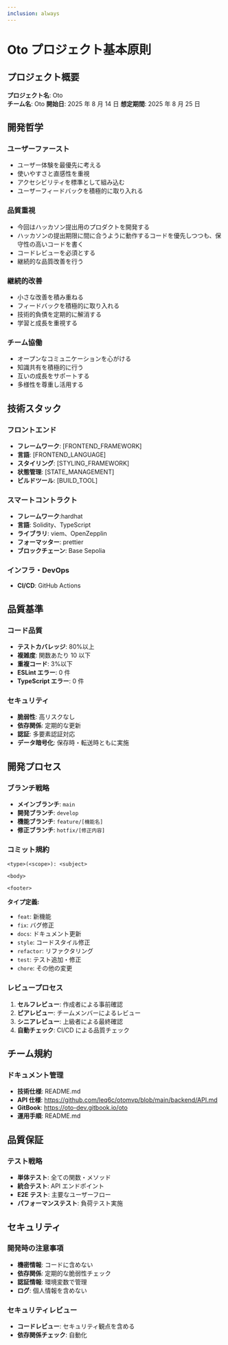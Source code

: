 ```yaml
---
inclusion: always
---
```


# Oto プロジェクト基本原則

## プロジェクト概要

**プロジェクト名**: Oto  
**チーム名**: Oto
**開始日**: 2025 年 8 月 14 日
**想定期間**: 2025 年 8 月 25 日

## 開発哲学

### ユーザーファースト

- ユーザー体験を最優先に考える
- 使いやすさと直感性を重視
- アクセシビリティを標準として組み込む
- ユーザーフィードバックを積極的に取り入れる

### 品質重視

- 今回はハッカソン提出用のプロダクトを開発する
- ハッカソンの提出期限に間に合うように動作するコードを優先しつつも、保守性の高いコードを書く
- コードレビューを必須とする
- 継続的な品質改善を行う

### 継続的改善

- 小さな改善を積み重ねる
- フィードバックを積極的に取り入れる
- 技術的負債を定期的に解消する
- 学習と成長を重視する

### チーム協働

- オープンなコミュニケーションを心がける
- 知識共有を積極的に行う
- 互いの成長をサポートする
- 多様性を尊重し活用する

## 技術スタック

### フロントエンド

- **フレームワーク**: [FRONTEND_FRAMEWORK]
- **言語**: [FRONTEND_LANGUAGE]
- **スタイリング**: [STYLING_FRAMEWORK]
- **状態管理**: [STATE_MANAGEMENT]
- **ビルドツール**: [BUILD_TOOL]

### スマートコントラクト

- **フレームワーク**:hardhat
- **言語**: Solidity、TypeScript
- **ライブラリ**: viem、OpenZepplin
- **フォーマッター**: prettier
- **ブロックチェーン**: Base Sepolia

### インフラ・DevOps

- **CI/CD**: GitHub Actions

## 品質基準

### コード品質

- **テストカバレッジ**: 80%以上
- **複雑度**: 関数あたり 10 以下
- **重複コード**: 3%以下
- **ESLint エラー**: 0 件
- **TypeScript エラー**: 0 件

### セキュリティ

- **脆弱性**: 高リスクなし
- **依存関係**: 定期的な更新
- **認証**: 多要素認証対応
- **データ暗号化**: 保存時・転送時ともに実施

## 開発プロセス

### ブランチ戦略

- **メインブランチ**: `main`
- **開発ブランチ**: `develop`
- **機能ブランチ**: `feature/[機能名]`
- **修正ブランチ**: `hotfix/[修正内容]`

### コミット規約

```
<type>(<scope>): <subject>

<body>

<footer>
```

**タイプ定義:**

- `feat`: 新機能
- `fix`: バグ修正
- `docs`: ドキュメント更新
- `style`: コードスタイル修正
- `refactor`: リファクタリング
- `test`: テスト追加・修正
- `chore`: その他の変更

### レビュープロセス

1. **セルフレビュー**: 作成者による事前確認
2. **ピアレビュー**: チームメンバーによるレビュー
3. **シニアレビュー**: 上級者による最終確認
4. **自動チェック**: CI/CD による品質チェック

## チーム規約

### ドキュメント管理

- **技術仕様**: README.md
- **API 仕様**: https://github.com/leq6c/otomvp/blob/main/backend/API.md
- **GitBook**: https://oto-dev.gitbook.io/oto
- **運用手順**: README.md

## 品質保証

### テスト戦略

- **単体テスト**: 全ての関数・メソッド
- **統合テスト**: API エンドポイント
- **E2E テスト**: 主要なユーザーフロー
- **パフォーマンステスト**: 負荷テスト実施

## セキュリティ

### 開発時の注意事項

- **機密情報**: コードに含めない
- **依存関係**: 定期的な脆弱性チェック
- **認証情報**: 環境変数で管理
- **ログ**: 個人情報を含めない

### セキュリティレビュー

- **コードレビュー**: セキュリティ観点を含める
- **依存関係チェック**: 自動化
